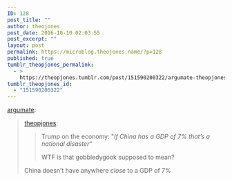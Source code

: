 ```yaml
---
ID: 128
post_title: ""
author: theojones
post_date: 2016-10-10 02:03:55
post_excerpt: ""
layout: post
permalink: https://microblog.theojones.name/?p=128
published: true
tumblr_theopjones_permalink:
  - >
    https://theopjones.tumblr.com/post/151590200322/argumate-theopjones-trump-on-the
tumblr_theopjones_id:
  - "151590200322"
---
```

<p><a class="tumblr_blog" href="http://argumate.tumblr.com/post/151590165244">argumate</a>:</p>
<blockquote>
<p><a class="tumblr_blog" href="http://theopjones.tumblr.com/post/151590013032">theopjones</a>:</p>
<blockquote>
<p>Trump on the economy: &quot;<i>If China has a GDP of 7% that’s a national disaster</i>“ </p>
<p>WTF is that gobbledygook supposed to mean? </p>
</blockquote>
<p>China doesn’t have anywhere <i>close</i> to a GDP of 7%</p>
</blockquote>